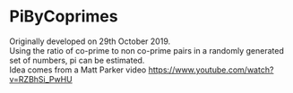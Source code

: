 # PiByCoprimes
Originally developed on 29th October 2019.\
Using the ratio of co-prime to non co-prime pairs in a randomly generated set of numbers, pi can be estimated.\
Idea comes from a Matt Parker video https://www.youtube.com/watch?v=RZBhSi_PwHU
